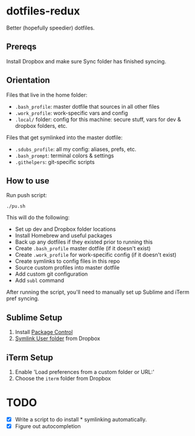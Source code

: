 # dotfiles-redux
Better (hopefully speedier) dotfiles.


## Prereqs

Install Dropbox and make sure Sync folder has finished syncing.

## Orientation

Files that live in the home folder:
- `.bash_profile`: master dotfile that sources in all other files
- `.work_profile`: work-specific vars and config
- `.local/` folder: config for this machine: secure stuff, vars for dev & dropbox folders, etc.

Files that get symlinked into the master dotfile:
- `.sdubs_profile`: all my config: aliases, prefs, etc.
- `.bash_prompt`: terminal colors & settings
- `.githelpers`: git-specific scripts


## How to use

Run push script:

```shell
./pu.sh
```

This will do the following:
- Set up dev and Dropbox folder locations
- Install Homebrew and useful packages
- Back up any dotfiles if they existed prior to running this
- Create `.bash_profile` master dotfile (if it doesn't exist)
- Create `.work_profile` for work-specific config (if it doesn't exist)
- Create symlinks to config files in this repo
- Source custom profiles into master dotfile
- Add custom git configuration
- Add `subl` command


After running the script, you'll need to manually set up Sublime and iTerm pref syncing.


## Sublime Setup

1. Install [Package Control](https://packagecontrol.io/installation)
2. [Symlink User folder](https://packagecontrol.io/docs/syncing) from Dropbox


## iTerm Setup

1. Enable 'Load preferences from a custom folder or URL:'
2. Choose the `iterm` folder from Dropbox


# TODO

- [x] Write a script to do install * symlinking automatically.
- [x] Figure out autocompletion
